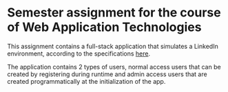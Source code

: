 # Semester assignment for the course of Web Application Technologies
This assignment contains a full-stack application that simulates a LinkedIn environment, according to the specifications [here](https://eclass.uoa.gr/modules/document/file.php/D53/%CE%95%CF%81%CE%B3%CE%B1%CF%83%CE%AF%CE%B5%CF%82/%CE%A5%CF%80%CE%BF%CF%87%CF%81%CE%B5%CF%89%CF%84%CE%B9%CE%BA%CE%AE_%CE%95%CF%81%CE%B3%CE%B1%CF%83%CE%AF%CE%B1_2018.pdf).

The application contains 2 types of users, normal access users that can be created by registering during runtime and admin access users that are created programmatically at the initialization of the app.
